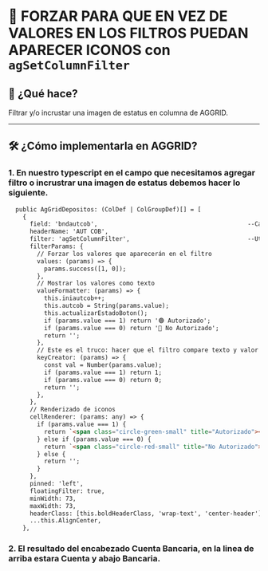 # 📏 FORZAR PARA QUE EN VEZ DE VALORES EN LOS FILTROS PUEDAN APARECER ICONOS con `agSetColumnFilter`

## 🎯 ¿Qué hace?

Filtrar y/o incrustar una imagen de estatus en columna de AGGRID.

---

## 🛠️ ¿Cómo implementarla en AGGRID?

### 1. En nuestro typescript en el campo que necesitamos agregar filtro o incrustrar una imagen de estatus debemos hacer lo siguiente.

```html
  public AgGridDepositos: (ColDef | ColGroupDef)[] = [
    {
      field: 'bndautcob',                                          --Campo del servicio usado en AGGRID
      headerName: 'AUT COB',
      filter: 'agSetColumnFilter',                                 --Utilizar en filter agSetColumnFilter
      filterParams: {
        // Forzar los valores que aparecerán en el filtro
        values: (params) => {
          params.success([1, 0]);
        },
        // Mostrar los valores como texto
        valueFormatter: (params) => {
          this.iniautcob++;
          this.autcob = String(params.value);
          this.actualizarEstadoBoton();
          if (params.value === 1) return '🟢 Autorizado';
          if (params.value === 0) return '🔴 No Autorizado';
          return '';
        },
        // Este es el truco: hacer que el filtro compare texto y valor real correctamente
        keyCreator: (params) => {
          const val = Number(params.value);
          if (params.value === 1) return 1;
          if (params.value === 0) return 0;
          return '';
        },
      },
      // Renderizado de iconos
      cellRenderer: (params: any) => {
        if (params.value === 1) {
          return `<span class="circle-green-small" title="Autorizado"></span>`;
        } else if (params.value === 0) {
          return `<span class="circle-red-small" title="No Autorizado"></span>`;
        } else {
          return '';
        }
      },
      pinned: 'left',
      floatingFilter: true,
      minWidth: 73,
      maxWidth: 73,
      headerClass: [this.boldHeaderClass, 'wrap-text', 'center-header'],
      ...this.AlignCenter,
    },
```
### 2. El resultado del encabezado Cuenta Bancaria, en la linea de arriba estara Cuenta y abajo Bancaria.

